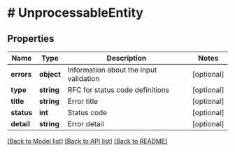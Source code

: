 # # UnprocessableEntity

## Properties

Name | Type | Description | Notes
------------ | ------------- | ------------- | -------------
**errors** | **object** | Information about the input validation | [optional]
**type** | **string** | RFC for status code definitions | [optional]
**title** | **string** | Error title | [optional]
**status** | **int** | Status code | [optional]
**detail** | **string** | Error detail | [optional]

[[Back to Model list]](../../README.md#models) [[Back to API list]](../../README.md#endpoints) [[Back to README]](../../README.md)
